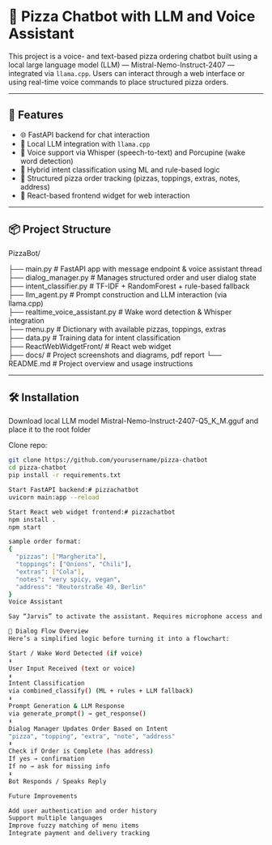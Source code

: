 # 🍕 Pizza Chatbot with LLM and Voice Assistant

This project is a voice- and text-based pizza ordering chatbot built using a local large language model (LLM) — Mistral-Nemo-Instruct-2407 — integrated via `llama.cpp`. Users can interact through a web interface or using real-time voice commands to place structured pizza orders.

---

## 🚀 Features

- 🌐 FastAPI backend for chat interaction  
- 🧠 Local LLM integration with `llama.cpp`  
- 🎤 Voice support via Whisper (speech-to-text) and Porcupine (wake word detection)  
- 🤖 Hybrid intent classification using ML and rule-based logic  
- 🍕 Structured pizza order tracking (pizzas, toppings, extras, notes, address)  
- 💬 React-based frontend widget for web interaction  

---

## 📦 Project Structure

PizzaBot/

├── main.py                     # FastAPI app with message endpoint & voice assistant thread  
├── dialog_manager.py           # Manages structured order and user dialog state  
├── intent_classifier.py        # TF-IDF + RandomForest + rule-based fallback  
├── llm_agent.py                # Prompt construction and LLM interaction (via llama.cpp)  
├── realtime_voice_assistant.py # Wake word detection & Whisper integration  
├── menu.py                     # Dictionary with available pizzas, toppings, extras  
├── data.py                     # Training data for intent classification  
├── ReactWebWidgetFront/        # React web widget  
├── docs/                       # Project screenshots and diagrams, pdf report
└── README.md                   # Project overview and usage instructions

---

## 🛠️ Installation

Download local LLM model Mistral-Nemo-Instruct-2407-Q5_K_M.gguf and place it to the root folder

Clone repo:
```bash
git clone https://github.com/yourusername/pizza-chatbot
cd pizza-chatbot
pip install -r requirements.txt

Start FastAPI backend:# pizzachatbot
uvicorn main:app --reload

Start React web widget frontend:# pizzachatbot
npm install .
npm start

sample order format:
{
  "pizzas": ["Margherita"],
  "toppings": ["Onions", "Chili"],
  "extras": ["Cola"],
  "notes": "very spicy, vegan",
  "address": "Reuterstraße 49, Berlin"
}
Voice Assistant

Say “Jarvis” to activate the assistant. Requires microphone access and macOS (for say()).

🧠 Dialog Flow Overview
Here’s a simplified logic before turning it into a flowchart:

Start / Wake Word Detected (if voice)
⬇
User Input Received (text or voice)
⬇
Intent Classification
via combined_classify() (ML + rules + LLM fallback)
⬇
Prompt Generation & LLM Response
via generate_prompt() → get_response()
⬇
Dialog Manager Updates Order Based on Intent
"pizza", "topping", "extra", "note", "address"
⬇
Check if Order is Complete (has address)
If yes → confirmation
If no → ask for missing info
⬇
Bot Responds / Speaks Reply

Future Improvements

Add user authentication and order history
Support multiple languages
Improve fuzzy matching of menu items
Integrate payment and delivery tracking
